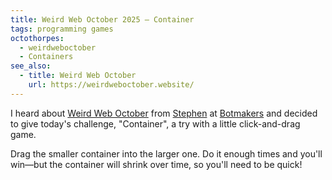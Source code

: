 ```yaml
---
title: Weird Web October 2025 – Container
tags: programming games
octothorpes:
  - weirdweboctober
  - Containers
see_also:
  - title: Weird Web October
    url: https://weirdweboctober.website/
---
```


I heard about [Weird Web October](https://weirdweboctober.website/) from [Stephen](https://stefanbohacek.com/) at [Botmakers](https://botmakers.discourse.group/) and decided to give today's challenge, "Container", a try with a little click-and-drag game.

Drag the smaller container into the larger one. Do it enough times and you'll win—but the container will shrink over time, so you'll need to be quick!

<div id="container"></div>
<style type="text/css">
    #container {
        width: 100%;
        min-height: 50vh;
        overflow: hidden;
    }
    #container progress {
        position: absolute;
        top: 0;
        left: 0;
        width: 100%;
    }
    .draggable {
        cursor: grab;
        background: linear-gradient(#333333, #111111);
        border-radius: 15px;
        box-shadow: 0 0 15px #FFFF99;
        padding: 1rem;
    }
    .draggable.dragging {
        cursor: grabbing;
    }
    .dropping {
        background: linear-gradient(#555, #333);
    }
    .stim {
        pointer-events: none;
        transition: all 1s;
        margin: 0;
        opacity: 0;
    }
    .stim.active {
        margin-top: 3rem;
        opacity: 1;
    }
</style>
<script src="/assets/weird-web-october-2025/container.js"></script>
<script type="text/javascript">
    configureContainer("container");
</script>
